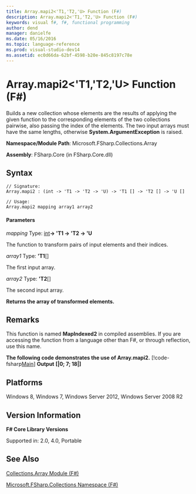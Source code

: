 ```yaml
---
title: Array.mapi2<'T1,'T2,'U> Function (F#)
description: Array.mapi2<'T1,'T2,'U> Function (F#)
keywords: visual f#, f#, functional programming
author: dend
manager: danielfe
ms.date: 05/16/2016
ms.topic: language-reference
ms.prod: visual-studio-dev14
ms.assetid: ec0d66da-62bf-4598-b20e-845c8197c78e 
---
```


# Array.mapi2<'T1,'T2,'U> Function (F#)

Builds a new collection whose elements are the results of applying the given function to the corresponding elements of the two collections pairwise, also passing the index of the elements. The two input arrays must have the same lengths, otherwise **System.ArgumentException** is raised.

**Namespace/Module Path**: Microsoft.FSharp.Collections.Array

**Assembly**: FSharp.Core (in FSharp.Core.dll)

## Syntax

```
// Signature:
Array.mapi2 : (int -> 'T1 -> 'T2 -> 'U) -> 'T1 [] -> 'T2 [] -> 'U []

// Usage:
Array.mapi2 mapping array1 array2
```

#### Parameters
*mapping*
Type: [int](http://msdn.microsoft.com/en-us/library/025d5455-3622-4ea5-9573-3ecbd4ee1375)**-&gt; 'T1 -&gt; 'T2 -&gt; 'U**

The function to transform pairs of input elements and their indices.

*array1*
Type: **'T1**[[]](http://msdn.microsoft.com/en-us/library/def20292-9aae-4596-9275-b94e594f8493)

The first input array.

*array2*
Type: **'T2**[[]](http://msdn.microsoft.com/en-us/library/def20292-9aae-4596-9275-b94e594f8493)

The second input array.

**Returns the array of transformed elements.**

## Remarks
This function is named **MapIndexed2** in compiled assemblies. If you are accessing the function from a language other than F#, or through reflection, use this name.

**The following code demonstrates the use of Array.mapi2.**
[!code-fsharp[Main](snippets/fsarrays/snippet54.fs)]
**Output**
**[|0; 7; 18|]**
## Platforms
Windows 8, Windows 7, Windows Server 2012, Windows Server 2008 R2

## Version Information
**F# Core Library Versions**

Supported in: 2.0, 4.0, Portable

## See Also
[Collections.Array Module &#40;F&#35;&#41;](Collections.Array-Module-%5BFSharp%5D.md)

[Microsoft.FSharp.Collections Namespace &#40;F&#35;&#41;](Microsoft.FSharp.Collections-Namespace-%5BFSharp%5D.md)

